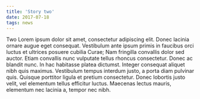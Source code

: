```yaml
---
title: 'Story two'
date: 2017-07-18
tags: news
---
```


Two Lorem ipsum dolor sit amet, consectetur adipiscing elit. Donec lacinia ornare augue eget consequat. Vestibulum ante ipsum primis in faucibus orci luctus et ultrices posuere cubilia Curae; Nam fringilla convallis dolor sed auctor. Etiam convallis nunc vulputate tellus rhoncus consectetur. Donec ac blandit nunc. In hac habitasse platea dictumst. Integer consequat aliquet nibh quis maximus. Vestibulum tempus interdum justo, a porta diam pulvinar quis. Quisque porttitor ligula et pretium consectetur. Donec lobortis justo velit, vel elementum tellus efficitur luctus. Maecenas lectus mauris, elementum nec lacinia a, tempor nec nibh.
